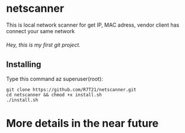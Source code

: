 # netscanner
This is local network scanner for get IP, MAC adress, vendor client has connect your same network

###### Hey, this is my first git project.

## Installing
Type this command az superuser(root):
```
git clone https://github.com/R7T21/netscanner.git
cd netscanner && chmod +x install.sh
./install.sh
```
# More details in the near future
